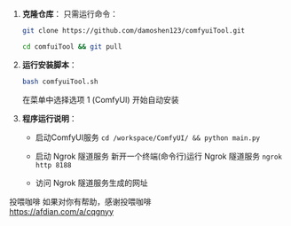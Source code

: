 

1. **克隆仓库**：
    只需运行命令：
    ```bash
    git clone https://github.com/damoshen123/comfyuiTool.git
    ```
    ```bash
    cd comfuiTool && git pull
    ```
    

2. **运行安装脚本**：
    ```bash
    bash comfyuiTool.sh
    ```
    在菜单中选择选项 1 (ComfyUI) 开始自动安装

3. **程序运行说明**： 

    - 启动ComfyUI服务
    `cd /workspace/ComfyUI/ && python main.py`

    - 启动 Ngrok 隧道服务
    新开一个终端(命令行)运行 Ngrok 隧道服务
     `ngrok http 8188` 

    - 访问 Ngrok 隧道服务生成的网址

投喂咖啡
如果对你有帮助，感谢投喂咖啡  
https://afdian.com/a/cqgnyy

